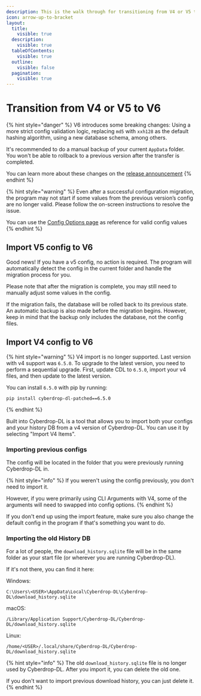 ```yaml
---
description: This is the walk through for transitioning from V4 or V5 to V6
icon: arrow-up-to-bracket
layout:
  title:
    visible: true
  description:
    visible: true
  tableOfContents:
    visible: true
  outline:
    visible: false
  pagination:
    visible: true
---
```


# Transition from V4 or V5 to V6

{% hint style="danger" %}
V6 introduces some breaking changes: Using a more strict config validation logic, replacing `md5` with `xxh128` as the default hashing algorithm, using a new database schema, among others.

It's recommended to do a manual backup of your current `AppData` folder. You won't be able to rollback to a previous version after the transfer is completed.

You can learn more about these changes on the [release announcement](https://github.com/jbsparrow/CyberDropDownloader/blob/master/CHANGELOG.md#600---2024-12-23)
{% endhint %}

{% hint style="warning" %}
Even after a successful configuration migration, the program may not start if some values from the previous version’s config are no longer valid. Please follow the on-screen instructions to resolve the issue.

You can use the [Config Options page](reference/configuration-options/README.md) as reference for valid config values
{% endhint %}

## Import V5 config to V6

Good news! If you have a v5 config, no action is required. The program will automatically detect the config in the current folder and handle the migration process for you.

Please note that after the migration is complete, you may still need to manually adjust some values in the config.

If the migration fails, the database will be rolled back to its previous state. An automatic backup is also made before the migration begins. However, keep in mind that the backup only includes the database, not the config files.

## Import V4 config to V6

{% hint style="warning" %}
V4 import is no longer supported. Last version with v4 support was `6.5.0`. To upgrade to the latest version, you need to perform a sequential upgrade. First, update CDL to `6.5.0`, import your v4 files, and then update to the latest version.

You can install `6.5.0` with pip by running:

```shell
pip install cyberdrop-dl-patched==6.5.0
```

{% endhint %}

Built into Cyberdrop-DL is a tool that allows you to import both your configs and your history DB from a v4 version of Cyberdrop-DL. You can use it by selecting "Import V4 Items".

### Importing previous configs</a>

The config will be located in the folder that you were previously running Cyberdrop-DL in.

{% hint style="info" %}
If you weren't using the config previously, you don't need to import it.

However, if you were primarily using CLI Arguments with V4, some of the arguments will need to swapped into config options.
{% endhint %}

If you don't end up using the import feature, make sure you also change the default config in the program if that's something you want to do.

### Importing the old History DB</a>

For a lot of people, the `download_history.sqlite` file will be in the same folder as your start file (or wherever you are running Cyberdrop-DL).

If it's not there, you can find it here:

Windows:
```shell
C:\Users\<USER>\AppData\Local\Cyberdrop-DL\Cyberdrop-DL\download_history.sqlite
```

macOS:
```shell
/Library/Application Support/Cyberdrop-DL/Cyberdrop-DL/download_history.sqlite
```

Linux:
```shell
/home/<USER>/.local/share/Cyberdrop-DL/Cyberdrop-DL/download_history.sqlite
```

{% hint style="info" %}
The old `download_history.sqlite` file is no longer used by Cyberdrop-DL. After you import it, you can delete the old one.

If you don't want to import previous download history, you can just delete it.
{% endhint %}
